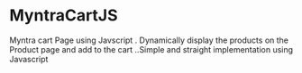 # MyntraCartJS
Myntra cart Page using Javscript . Dynamically display the products on the Product page and add to the cart ..Simple and straight implementation using Javascript

